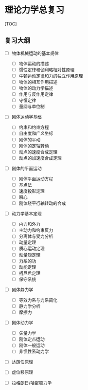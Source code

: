 # 理论力学总复习

[TOC] 

## 复习大纲

- [ ] 物体机械运动的基本规律
	- [ ] 物体运动的描述
	- [ ] 惯性定律和伽利略相对性原理
	- [ ] 牛顿运动定律和力的独立作用原理
	- [ ] 物体的相互作用描述
	- [ ] 物体的动力学描述
	- [ ] 作用与反作用定律
	- [ ] 守恒定律
	- [ ] 量纲与单位制
- [ ] 刚体运动学基础
	- [ ] 约束和约束方程
	- [ ] 自由度和广义坐标
	- [ ] 刚体的平动
	- [ ] 刚体的定轴转动
	- [ ] 动点的速度合成定理
	- [ ] 动点的加速度合成定理
- [ ] 刚体的平面运动
	- [ ] 刚体平面运动方程
	- [ ] 基点法
	- [ ] 速度投影定理
	- [ ] 瞬心
	- [ ] 刚体绕平行轴转动的合成
- [ ] 动力学基本定理
	- [ ] 内力和外力
	- [ ] 主动力和约束反力
	- [ ] 分离体与受力分析
	- [ ] 动量定理
	- [ ] 质心运动定理
	- [ ] 动量矩定理
	- [ ] 力系的功
	- [ ] 动能定理
	- [ ] 柯尼希定理
	- [ ] 保守系统
- [ ] 刚体静力学
	- [ ] 等效力系与力系简化
	- [ ] 静力学分析
	- [ ] 摩擦力
- [ ] 刚体动力学
	- [ ] 矢量力学
	- [ ] 刚体定点运动
	- [ ] 刚体一般运动
	- [ ] 非惯性系动力学
- [ ] 达朗伯原理
- [ ] 虚位移原理
- [ ] 拉格朗日/哈密顿力学

